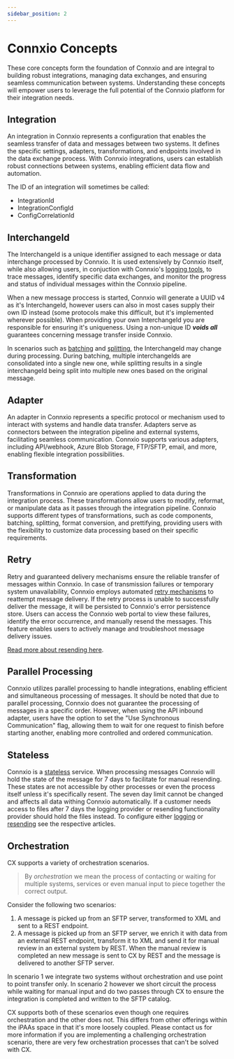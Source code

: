 ```yaml
---
sidebar_position: 2
---
```


# Connxio Concepts
These core concepts form the foundation of Connxio and are integral to building robust integrations, managing data exchanges, and ensuring seamless communication between systems. Understanding these concepts will empower users to leverage the full potential of the Connxio platform for their integration needs.

## Integration

An integration in Connxio represents a configuration that enables the seamless transfer of data and messages between two systems. It defines the specific settings, adapters, transformations, and endpoints involved in the data exchange process. With Connxio integrations, users can establish robust connections between systems, enabling efficient data flow and automation.

The ID of an integration will sometimes be called:
- IntegrationId
- IntegrationConfigId
- ConfigCorrelationId

## InterchangeId

The InterchangeId is a unique identifier assigned to each message or data interchange processed by Connxio. It is used extensively by Connxio itself, while also allowing users, in conjuction with Connxio's [logging tools](/integrations/logging), to trace messages, identify specific data exchanges, and monitor the progress and status of individual messages within the Connxio pipeline.

When a new message proccess is started, Connxio will generate a UUID v4 as it's InterchangeId, however users can also in most cases supply their own ID instead (some protocols make this difficult, but it's implemented wherever possible). When providing your own InterchangeId you are responsible for ensuring it's uniqueness. Using a non-unique ID **_voids all_** guarantees concerning message transfer inside Connxio.

In scenarios such as [batching](/integrations/transformation/batching) and [splitting](/integrations/transformation/splitting), the InterchangeId may change during processing. During batching, multiple interchangeIds are consolidated into a single new one, while splitting results in a single interchangeId being split into multiple new ones based on the original message.


## Adapter

An adapter in Connxio represents a specific protocol or mechanism used to interact with systems and handle data transfer. Adapters serve as connectors between the integration pipeline and external systems, facilitating seamless communication. Connxio supports various adapters, including API/webhook, Azure Blob Storage, FTP/SFTP, email, and more, enabling flexible integration possibilities.

## Transformation

Transformations in Connxio are operations applied to data during the integration process. These transformations allow users to modify, reformat, or manipulate data as it passes through the integration pipeline. Connxio supports different types of transformations, such as code components, batching, splitting, format conversion, and prettifying, providing users with the flexibility to customize data processing based on their specific requirements.

## Retry

Retry and guaranteed delivery mechanisms ensure the reliable transfer of messages within Connxio. In case of transmission failures or temporary system unavailability, Connxio employs automated [retry mechanisms](/integrations/retry) to reattempt message delivery. If the retry process is unable to successfully deliver the message, it will be persisted to Connxio's error persistence store. Users can access the Connxio web portal to view these failures, identify the error occurrence, and manually resend the messages. This feature enables users to actively manage and troubleshoot message delivery issues.

[Read more about resending here](/connxio-portal/connxio-resending).

## Parallel Processing

Connxio utilizes parallel processing to handle integrations, enabling efficient and simultaneous processing of messages. It should be noted that due to parallel processing, Connxio does not guarantee the processing of messages in a specific order. However, when using the API inbound adapter, users have the option to set the "Use Synchronous Communication" flag, allowing them to wait for one request to finish before starting another, enabling more controlled and ordered communication.

## Stateless

Connxio is a [stateless](https://en.wiktionary.org/wiki/stateless) service. When processing messages Connxio will hold the state of the message for 7 days to facilitate for manual resending. These states are not accessible by other processes or even the process itself unless it's specifically resent. The seven day limit cannot be changed and affects all data withing Connxio automatically. If a customer needs access to files after 7 days the logging provider or resending functionality provider should hold the files instead. To configure either [logging](/integrations/logging) or [resending](/api/resending-api) see the respective articles.

## Orchestration

CX supports a variety of orchestration scenarios.

> By _orchestration_ we mean the process of contacting or waiting for multiple systems, services or even manual input to piece together the correct output.

Consider the following two scenarios:

1. A message is picked up from an SFTP server, transformed to XML and sent to a REST endpoint.
2. A message is picked up from an SFTP server, we enrich it with data from an external REST endpoint, transform it to XML and send it for manual review in an external system by REST. When the manual review is completed an new message is sent to CX by REST and the message is delivered to another SFTP server.

In scenario 1 we integrate two systems without orchestration and use point to point transfer only. In scenario 2 however we short circuit the process while waiting for manual input and do two passes through CX to ensure the integration is completed and written to the SFTP catalog.

CX supports both of these scenarios even though one requires orchestration and the other does not. This differs from other offerings within the iPAAs space in that it's more loosely coupled. Please contact us for more information if you are implementing a challenging orchestration scenario, there are very few orchestration processes that can't be solved with CX.
